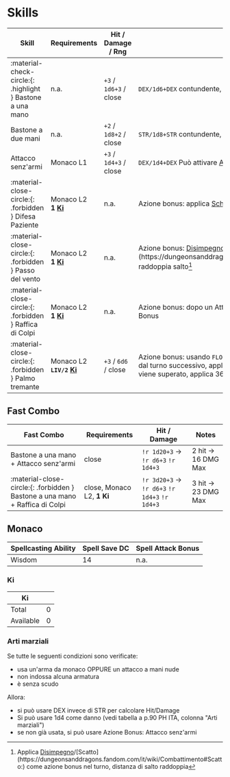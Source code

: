 # Skills

| Skill                    | Requirements | Hit / Damage / Rng      | Note                     |
| ------------------------ | ------------ | ----------------- | ------------------------ |
| :material-check-circle:{: .highlight } Bastone a una mano | n.a. | `+3` / `1d6+3` / close | `DEX/1d6+DEX` contundente, versatile, Può attivare [Arti marziali](#arti-marziali) |
| Bastone a due mani       | n.a.        | `+2` / `1d8+2` / close | `STR/1d8+STR` contundente, versatile |
| Attacco senz'armi        | Monaco L1   | `+3` / `1d4+3` / close | `DEX/1d4+DEX` Può attivare [Arti marziali](#arti-marziali) |
| :material-close-circle:{: .forbidden } Difesa Paziente | Monaco L2<br>__1 [Ki](#ki)__ | n.a. | Azione bonus: applica [Schivata](https://dungeonsanddragons.fandom.com/it/wiki/Combattimento#Schivata:) a sé stesso. |
| :material-close-circle:{: .forbidden } Passo del vento | Monaco L2<br>__1 [Ki](#ki)__ | n.a. | Azione bonus: [Disimpegno](https://dungeonsanddragons.fandom.com/it/wiki/Combattimento#Disimpegno:)/[Scatto](https://dungeonsanddragons.fandom.com/it/wiki/Combattimento#Scatto:), raddoppia salto[^1] |
| :material-close-circle:{: .forbidden } Raffica di Colpi | Monaco L2<br>__1 [Ki](#ki)__ | n.a. | Azione bonus: dopo un Attacco, esegui 2 Attacco senz'armi come azione Bonus |
| :material-close-circle:{: .forbidden } Palmo tremante | Monaco L2<br>__`LIV/2` [Ki](#ki)__ | `+3` / `6d6` / close | Azione bonus: usando `FLOOR(LIV/2)` KI può toccare l'obiettivo e, a partire dal turno successivo, applicare danni come azione extra. Se il tiro salvezza viene superato, applica 36 danni; se fallisce, `6d6` danni. |

## Fast Combo

| Fast Combo                | Requirements | Hit / Damage | Notes |
| ------------------------- | ----------- | ------------------ | ----- |
| Bastone a una mano + Attacco senz'armi | close | `!r 1d20+3` &rarr; `!r d6+3` `!r 1d4+3` | 2 hit &rarr; 16 DMG Max |
| :material-close-circle:{: .forbidden } Bastone a una mano + Raffica di Colpi | close, Monaco L2, __1 Ki__ | `!r 3d20+3` &rarr; `!r d6+3` `!r 1d4+3` `!r 1d4+3` | 3 hit &rarr; 23 DMG Max |

## Monaco

| Spellcasting Ability | Spell Save DC | Spell Attack Bonus |
| -------------------- | ------------- | ------------------ |
| Wisdom               | 14            | n.a.               |

### Ki

| Ki          |     |
| ----------- | --- |
| Total       | 0   |
| Available   | 0   |

### Arti marziali

Se tutte le seguenti condizioni sono verificate:

- usa un'arma da monaco OPPURE un attacco a mani nude
- non indossa alcuna armatura
- è senza scudo

Allora:

- si può usare DEX invece di STR per calcolare Hit/Damage
- Si può usare 1d4 come danno (vedi tabella a p.90 PH ITA, colonna "Arti marziali")
- se non già usata, si può usare Azione Bonus: Attacco senz'armi

[^1]: Applica [Disimpegno](https://dungeonsanddragons.fandom.com/it/wiki/Combattimento#Disimpegno:)/[Scatto](https://dungeonsanddragons.fandom.com/it/wiki/Combattimento#Scatto:) come azione bonus nel turno, distanza di salto raddoppia
